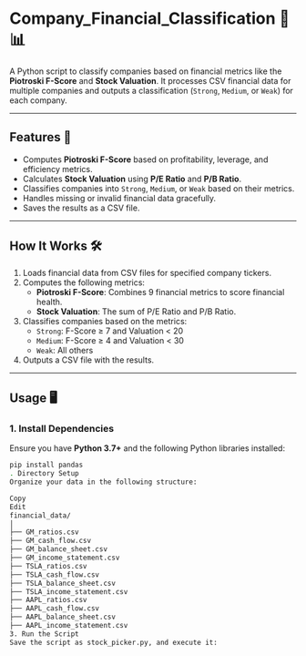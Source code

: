 # Company_Financial_Classification 🏦📊

A Python script to classify companies based on financial metrics like the **Piotroski F-Score** and **Stock Valuation**. It processes CSV financial data for multiple companies and outputs a classification (`Strong`, `Medium`, or `Weak`) for each company.

---

## Features 🚀
- Computes **Piotroski F-Score** based on profitability, leverage, and efficiency metrics.
- Calculates **Stock Valuation** using **P/E Ratio** and **P/B Ratio**.
- Classifies companies into `Strong`, `Medium`, or `Weak` based on their metrics.
- Handles missing or invalid financial data gracefully.
- Saves the results as a CSV file.

---

## How It Works 🛠️
1. Loads financial data from CSV files for specified company tickers.
2. Computes the following metrics:
   - **Piotroski F-Score**: Combines 9 financial metrics to score financial health.
   - **Stock Valuation**: The sum of P/E Ratio and P/B Ratio.
3. Classifies companies based on the metrics:
   - `Strong`: F-Score ≥ 7 and Valuation < 20
   - `Medium`: F-Score ≥ 4 and Valuation < 30
   - `Weak`: All others
4. Outputs a CSV file with the results.

---

## Usage 🖥️
### **1. Install Dependencies**
Ensure you have **Python 3.7+** and the following Python libraries installed:
```bash
pip install pandas
. Directory Setup
Organize your data in the following structure:

Copy
Edit
financial_data/
│
├── GM_ratios.csv
├── GM_cash_flow.csv
├── GM_balance_sheet.csv
├── GM_income_statement.csv
├── TSLA_ratios.csv
├── TSLA_cash_flow.csv
├── TSLA_balance_sheet.csv
├── TSLA_income_statement.csv
├── AAPL_ratios.csv
├── AAPL_cash_flow.csv
├── AAPL_balance_sheet.csv
├── AAPL_income_statement.csv
3. Run the Script
Save the script as stock_picker.py, and execute it:





